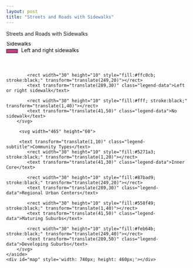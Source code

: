 ```yaml
---
layout: post
title: "Streets and Roads with Sidewalks"
---
```

<main class="map__container">
    <aside class="legend">
        <p class="legend-title">Streets and Roads with Sidewalks</p>
        <svg width="465" height="70">
            <text transform="translate(1,10)" class="legend-subtitle">Sidewalks</text>
            <rect width="30" height="10" style="fill:#bd4289; stroke:black;" transform="translate(1,20)"></rect>
            <text transform="translate(41,28)" class="legend-data">Left and right sidewalks</text>

            <rect width="30" height="10" style="fill:#ffc0cb; stroke:black;" transform="translate(249,20)"></rect>
            <text transform="translate(289,30)" class="legend-data">Left or right sidewalk</text>

            <rect width="30" height="10" style="fill:#fff; stroke:black;" transform="translate(1,40)"></rect>
            <text transform="translate(41,50)" class="legend-data">No sidewalk</text>
        </svg>

         <svg width="465" height="60">

         <text transform="translate(1,10)" class="legend-subtitle">Community Types</text>
            <rect width="30" height="10" style="fill:#5271a3; stroke:black;" transform="translate(1,20)"></rect>
            <text transform="translate(41,30)" class="legend-data">Inner Core</text>

            <rect width="30" height="10" style="fill:#87bad9; stroke:black;" transform="translate(249,20)"></rect>
            <text transform="translate(289,30)" class="legend-data">Regional Urban Centers</text>

            <rect width="30" height="10" style="fill:#558f49; stroke:black;" transform="translate(1,40)"></rect>
            <text transform="translate(41,50)" class="legend-data">Maturing Suburbs</text>

            <rect width="30" height="10" style="fill:#feb64b; stroke:black;" transform="translate(249,40)"></rect>
            <text transform="translate(289,50)" class="legend-data">Developing Suburbs</text>
        </svg>
    </aside>
    <div id="map" style='width: 740px; height: 460px;'></div>
</main>
<script src="{{'assets/javascripts/sidewalks.js' | absolute_url }}" type="module"></script>
